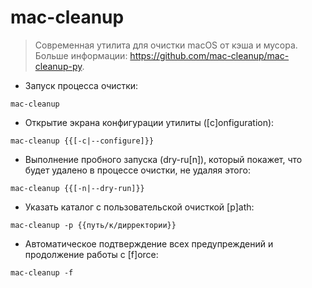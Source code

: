 # mac-cleanup

> Современная утилита для очистки macOS от кэша и мусора.
> Больше информации: <https://github.com/mac-cleanup/mac-cleanup-py>.

- Запуск процесса очистки:

`mac-cleanup`

- Открытие экрана конфигурации утилиты ([c]onfiguration):

`mac-cleanup {{[-c|--configure]}}`

- Выполнение пробного запуска (dry-ru[n]), который покажет, что будет удалено в процессе очистки, не удаляя этого:

`mac-cleanup {{[-n|--dry-run]}}`


- Указать каталог с пользовательской очисткой [p]ath:

`mac-cleanup -p {{путь/к/дирректории}}`

- Автоматическое подтверждение всех предупреждений и продолжение работы с [f]orce:

`mac-cleanup -f`
